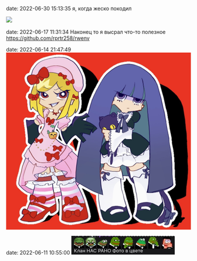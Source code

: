 date: 2022-06-30 15:13:35
я, когда жеско покодил

![](/blog/static/img/ezgif-2-60895c4b18.gif)

date: 2022-06-17 11:31:34
Наконец то я высрал что-то полезное
https://github.com/rprtr258/rwenv

date: 2022-06-14 21:47:49
![](/blog/static/img/HMlOuGUbguQ.jpg)

date: 2022-06-11 10:55:00
![](/blog/static/img/XnZXT3wNusQ.jpg)

